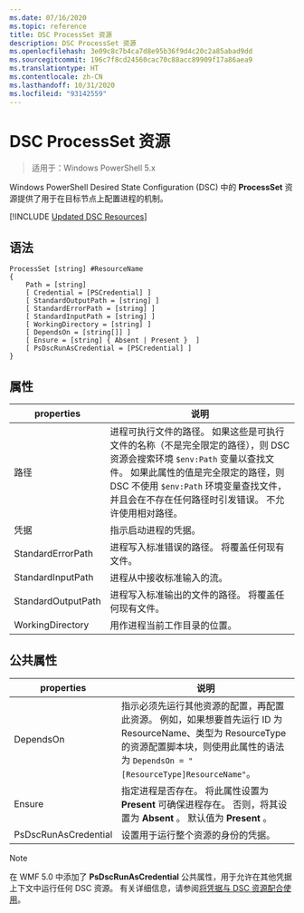 ```yaml
---
ms.date: 07/16/2020
ms.topic: reference
title: DSC ProcessSet 资源
description: DSC ProcessSet 资源
ms.openlocfilehash: 3e09c8c7b4ca7d8e95b36f9d4c20c2a85abad9dd
ms.sourcegitcommit: 196c7f8cd24560cac70c88acc89909f17a86aea9
ms.translationtype: HT
ms.contentlocale: zh-CN
ms.lasthandoff: 10/31/2020
ms.locfileid: "93142559"
---
```

# <a name="dsc-processset-resource"></a>DSC ProcessSet 资源

> 适用于：Windows PowerShell 5.x

Windows PowerShell Desired State Configuration (DSC) 中的 **ProcessSet** 资源提供了用于在目标节点上配置进程的机制。

[!INCLUDE [Updated DSC Resources](../../../../../includes/dsc-resources.md)]

## <a name="syntax"></a>语法

```Syntax
ProcessSet [string] #ResourceName
{
    Path = [string]
    [ Credential = [PSCredential] ]
    [ StandardOutputPath = [string] ]
    [ StandardErrorPath = [string] ]
    [ StandardInputPath = [string] ]
    [ WorkingDirectory = [string] ]
    [ DependsOn = [string[]] ]
    [ Ensure = [string] { Absent | Present }  ]
    [ PsDscRunAsCredential = [PSCredential] ]
}
```

## <a name="properties"></a>属性

|properties |说明 |
|---|---|
|路径 |进程可执行文件的路径。 如果这些是可执行文件的名称（不是完全限定的路径），则 DSC 资源会搜索环境 `$env:Path` 变量以查找文件。 如果此属性的值是完全限定的路径，则 DSC 不使用 `$env:Path` 环境变量查找文件，并且会在不存在任何路径时引发错误。 不允许使用相对路径。 |
|凭据 |指示启动进程的凭据。 |
|StandardErrorPath |进程写入标准错误的路径。 将覆盖任何现有文件。 |
|StandardInputPath |进程从中接收标准输入的流。 |
|StandardOutputPath |进程写入标准输出的文件的路径。 将覆盖任何现有文件。 |
|WorkingDirectory |用作进程当前工作目录的位置。 |

## <a name="common-properties"></a>公共属性

|properties |说明 |
|---|---|
|DependsOn |指示必须先运行其他资源的配置，再配置此资源。 例如，如果想要首先运行 ID 为 ResourceName、类型为 ResourceType 的资源配置脚本块，则使用此属性的语法为 `DependsOn = "[ResourceType]ResourceName"`。 |
|Ensure |指定进程是否存在。 将此属性设置为 **Present** 可确保进程存在。 否则，将其设置为 **Absent** 。 默认值为 **Present** 。 |
|PsDscRunAsCredential |设置用于运行整个资源的身份的凭据。 |

> [!NOTE]
> 在 WMF 5.0 中添加了 **PsDscRunAsCredential** 公共属性，用于允许在其他凭据上下文中运行任何 DSC 资源。 有关详细信息，请参阅[将凭据与 DSC 资源配合使用](../../../configurations/runasuser.md)。
